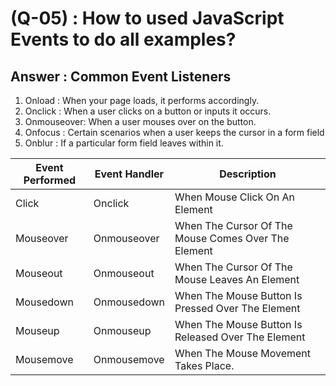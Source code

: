 # (Q-05) : How to used JavaScript Events to do all examples?

## Answer : Common Event Listeners

   1. Onload     : When your page loads, it performs accordingly.
   2. Onclick    : When a user clicks on a button or inputs it occurs.
   3. Onmouseover: When a user mouses over on the button.
   4. Onfocus    : Certain scenarios when a user keeps the cursor in a form field
   5. Onblur     : If a particular form field leaves within it.

 | Event Performed | Event Handler | Description                                         |
 | --------------- | ------------- | --------------------------------------------------- |
 | Click           | Onclick       | When Mouse Click On An Element                      |
 | Mouseover       | Onmouseover   | When The Cursor Of The Mouse Comes Over The Element |
 | Mouseout        | Onmouseout    | When The Cursor Of The Mouse Leaves An Element      |
 | Mousedown       | Onmousedown   | When The Mouse Button Is Pressed Over The Element   |
 | Mouseup         | Onmouseup     | When The Mouse Button Is Released Over The Element  |
 | Mousemove       | Onmousemove   | When The Mouse Movement Takes Place.                |
